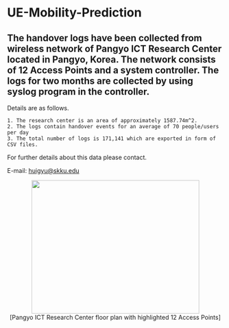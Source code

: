 # UE-Mobility-Prediction

## The handover logs have been collected from wireless network of Pangyo ICT Research Center located in Pangyo, Korea. The network consists of 12 Access Points and a system controller. The logs for two months are collected by using syslog program in the controller. 

Details are as follows.

	1. The research center is an area of approximately 1587.74m^2.
	2. The logs contain handover events for an average of 70 people/users per day
	3. The total number of logs is 171,141 which are exported in form of CSV files.

For further details about this data please contact.

E-mail: huigyu@skku.edu

<div align="center">
  <img src="https://user-images.githubusercontent.com/22449755/186700431-6cb8c49a-9fd0-419a-a1cd-75257c86206d.png" width = "391px" height= "311px"></img>
  <br>
  [Pangyo ICT Research Center floor plan with highlighted 12 Access Points]
</div>
